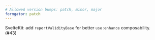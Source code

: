 ```yaml
---
# Allowed version bumps: patch, minor, major
formgator: patch
---
```


SvelteKit: add `reportValidityBase` for better `use:enhance` composability. (#43)
